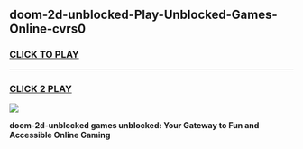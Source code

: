 
## doom-2d-unblocked-Play-Unblocked-Games-Online-cvrs0
<h3>
<a href="https://premium76.site?title=doom-2d-unblocked&ref=25A">CLICK TO PLAY</a></h3>
<hr>

<h3>
<a href="https://premium76.site?title=doom-2d-unblocked&ref=25A">CLICK 2 PLAY</a>
  
</h3>

<a href="https://premium76.site?title=doom-2d-unblocked&ref=25A"><img src="https://clearcache.store/games.png"></a>


**doom-2d-unblocked games unblocked: Your Gateway to Fun and Accessible Online Gaming**
